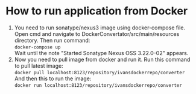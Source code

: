 # How to run application from Docker  

1. You need to run sonatype/nexus3 image using docker-compose file.
Open cmd and navigate to DockerConvertator/src/main/resources directory. Then run command:  
```docker-compose up```  
Wait until the note "Started Sonatype Nexus OSS 3.22.0-02" appears.
2. Now you need to pull image from docker and run it.
Run this command to pull latest image:  
```docker pull localhost:8123/repository/ivansdockerrepo/converter```  
And then this to run the image:  
```docker run localhost:8123/repository/ivansdockerrepo/converter``` 
